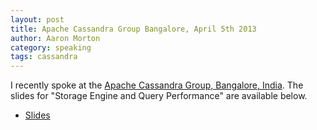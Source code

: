 ```yaml
---
layout: post
title: Apache Cassandra Group Bangalore, April 5th 2013
author: Aaron Morton
category: speaking
tags: cassandra
---
```


I recently spoke at the [Apache Cassandra Group, Bangalore, India](http://www.meetup.com/Apache-Cassandra/). The slides for "Storage Engine and Query Performance" are available below.

* [Slides](http://www.slideshare.net/aaronmorton/apache-cassandra-in-bangalore-cassandra-internals-and-performance)